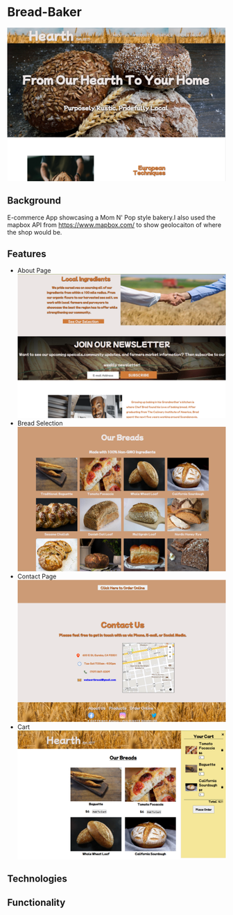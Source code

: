 # Bread-Baker

![HearthBakery](/img/HearthBakeryPic.png)

## Background

E-commerce App showcasing a Mom N' Pop style bakery.I also used the mapbox API from https://www.mapbox.com/ to show geolocaiton of where the shop would be.

## Features

- About Page
  ![Bakery](/img/Bakery1.png)
- Bread Selection
  ![Bakery](/img/Bakery2.png)
- Contact Page
  ![Bakery](/img/Bakery3.png)
- Cart
  ![Bakery](/img/Bakery4.png)

## Technologies

## Functionality
